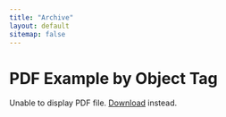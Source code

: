 ```yaml
---
title: "Archive"
layout: default
sitemap: false
---
```


<h1>PDF Example by Object Tag</h1>
    <object data="/GodwinPonraj/assets/Godwin_CV_.pdf" type="application/pdf" width="100%" height="500px">
      <p>Unable to display PDF file. <a href="/GodwinPonraj/assets/Godwin_CV_.pdf">Download</a> instead.</p>
    </object>
